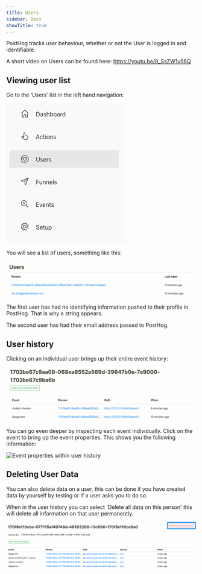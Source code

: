 ```yaml
---
title: Users
sidebar: Docs
showTitle: true
---
```


PostHog tracks user behaviour, whether or not the User is logged in and identifiable.

A short video on Users can be found here: https://youtu.be/8_SsZW1v56Q

## Viewing user list

Go to the ‘Users’ list in the left hand navigation:

![Left hand navigation - user list](../../images/02/Screenshot-2020-02-09-at-13.43.23.png)

You will see a list of users, something like this:

![User list](../../images/02/Screenshot-2020-02-09-at-13.47.06.png)

The first user has had no identifying information pushed to their profile in PostHog. That is why a string appears.

The second user has had their email address passed to PostHog.

## User history

Clicking on an individual user brings up their entire event history:

![User history](../../images/02/Screenshot-2020-02-09-at-13.51.03.png)

You can go even deeper by inspecting each event individually. Click on the event to bring up the event properties. This shows you the following information:

![Event properties within user history](../../images/02/Screenshot-2020-02-09-at-13.52.24-1024x220.png)

## Deleting User Data

You can also delete data on a user, this can be done if you have created data by yourself by testing or if a user asks you to do so.

When in the user history you can select 'Delete all data on this person' this will delete all information on that user permanently.

![Delete user data](../../images/03/Posthog-16.png)

